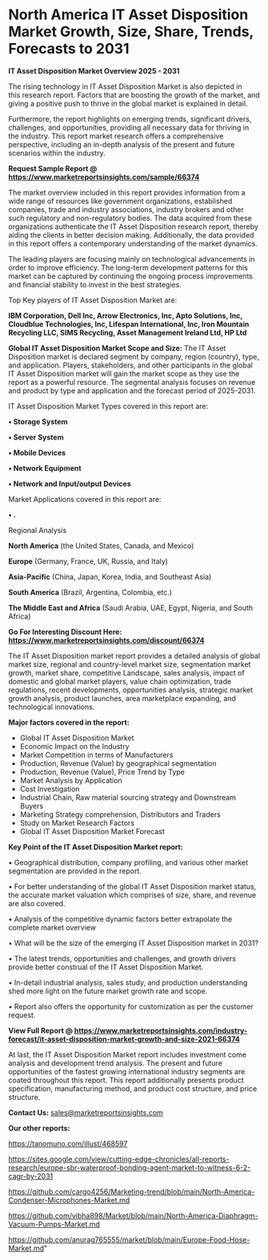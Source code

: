 # North America IT Asset Disposition Market Growth, Size, Share, Trends, Forecasts to 2031

<Strong> IT Asset Disposition Market Overview 2025 - 2031</strong>

The rising technology in IT Asset Disposition Market is also depicted in this research report. Factors that are boosting the growth of the market, and giving a positive push to thrive in the global market is explained in detail.

Furthermore, the report highlights on emerging trends, significant drivers, challenges, and opportunities, providing all necessary data for thriving in the industry. This report market research offers a comprehensive perspective, including an in-depth analysis of the present and future scenarios within the industry.

<strong>Request Sample Report @ <a href=https://www.marketreportsinsights.com/sample/66374>https://www.marketreportsinsights.com/sample/66374</a></strong>

The market overview included in this report provides information from a wide range of resources like government organizations, established companies, trade and industry associations, industry brokers and other such regulatory and non-regulatory bodies. The data acquired from these organizations authenticate the IT Asset Disposition research report, thereby aiding the clients in better decision making. Additionally, the data provided in this report offers a contemporary understanding of the market dynamics.

The leading players are focusing mainly on technological advancements in order to improve efficiency. The long-term development patterns for this market can be captured by continuing the ongoing process improvements and financial stability to invest in the best strategies.

Top Key players of IT Asset Disposition Market are:

<strong>IBM Corporation, Dell Inc, Arrow Electronics, Inc, Apto Solutions, Inc, Cloudblue Technologies, Inc, Lifespan International, Inc, Iron Mountain Recycling LLC, SIMS Recycling, Asset Management Ireland Ltd, HP Ltd</strong>

<strong><b>Global IT Asset Disposition Market Scope and Size:</b></strong>
The IT Asset Disposition market is declared segment by company, region (country), type, and application. Players, stakeholders, and other participants in the global IT Asset Disposition market will gain the market scope as they use the report as a powerful resource. The segmental analysis focuses on revenue and product by type and application and the forecast period of 2025-2031.

IT Asset Disposition Market Types covered in this report are:

<strong>• Storage System

• Server System

• Mobile Devices

• Network Equipment

• Network and Input/output Devices</strong>

Market Applications covered in this report are:

<strong>• .</strong> 

Regional Analysis

<strong>North America</strong> (the United States, Canada, and Mexico)

<strong>Europe</strong> (Germany, France, UK, Russia, and Italy)

<strong>Asia-Pacific</strong> (China, Japan, Korea, India, and Southeast Asia)

<strong>South America</strong> (Brazil, Argentina, Colombia, etc.)

<strong>The Middle East and Africa</strong> (Saudi Arabia, UAE, Egypt, Nigeria, and South Africa)

<strong>Go For Interesting Discount Here: <a href=https://www.marketreportsinsights.com/discount/66374>https://www.marketreportsinsights.com/discount/66374</a></strong>

The IT Asset Disposition market report provides a detailed analysis of global market size, regional and country-level market size, segmentation market growth, market share, competitive Landscape, sales analysis, impact of domestic and global market players, value chain optimization, trade regulations, recent developments, opportunities analysis, strategic market growth analysis, product launches, area marketplace expanding, and technological innovations.

<strong><b>Major factors covered in the report:</b></strong>
<ul>
  <li>Global IT Asset Disposition Market </li>
  <li>Economic Impact on the Industry</li>
  <li>Market Competition in terms of Manufacturers</li>
  <li>Production, Revenue (Value) by geographical segmentation</li>
  <li>Production, Revenue (Value), Price Trend by Type</li>
  <li>Market Analysis by Application</li>
  <li>Cost Investigation</li>
  <li>Industrial Chain, Raw material sourcing strategy and Downstream Buyers</li>
  <li>Marketing Strategy comprehension, Distributors and Traders</li>
  <li>Study on Market Research Factors</li>
  <li>Global IT Asset Disposition Market Forecast</li>
</ul>

<strong><b>Key Point of the IT Asset Disposition Market report:</b></strong>

• Geographical distribution, company profiling, and various other market segmentation are provided in the report.

• For better understanding of the global IT Asset Disposition market status, the accurate market valuation which comprises of size, share, and revenue are also covered.

• Analysis of the competitive dynamic factors better extrapolate the complete market overview

• What will be the size of the emerging IT Asset Disposition market in 2031?

• The latest trends, opportunities and challenges, and growth drivers provide better construal of the IT Asset Disposition Market.

• In-detail industrial analysis, sales study, and production understanding shed more light on the future market growth rate and scope.

• Report also offers the opportunity for customization as per the customer request.

<strong><b>View Full Report @ <a href=https://www.marketreportsinsights.com/industry-forecast/it-asset-disposition-market-growth-and-size-2021-66374>https://www.marketreportsinsights.com/industry-forecast/it-asset-disposition-market-growth-and-size-2021-66374</a></b></strong>


At last, the IT Asset Disposition Market report includes investment come analysis and development trend analysis. The present and future opportunities of the fastest growing international industry segments are coated throughout this report. This report additionally presents product specification, manufacturing method, and product cost structure, and price structure.

<strong>Contact Us:</strong>
sales@marketreportsinsights.com

<strong>Our other reports:</strong>

<a href=https://tanomuno.com/illust/468597>https://tanomuno.com/illust/468597</a>

<a href=https://sites.google.com/view/cutting-edge-chronicles/all-reports-research/europe-sbr-waterproof-bonding-agent-market-to-witness-6-2-cagr-by-2031>https://sites.google.com/view/cutting-edge-chronicles/all-reports-research/europe-sbr-waterproof-bonding-agent-market-to-witness-6-2-cagr-by-2031</a>

<a href=https://github.com/cargo4256/Marketing-trend/blob/main/North-America-Condenser-Microphones-Market.md>https://github.com/cargo4256/Marketing-trend/blob/main/North-America-Condenser-Microphones-Market.md</a>

<a href=https://github.com/vibha898/Market/blob/main/North-America-Diaphragm-Vacuum-Pumps-Market.md>https://github.com/vibha898/Market/blob/main/North-America-Diaphragm-Vacuum-Pumps-Market.md</a>

<a href=https://github.com/anurag765555/market/blob/main/Europe-Food-Hose-Market.md>https://github.com/anurag765555/market/blob/main/Europe-Food-Hose-Market.md</a>"
